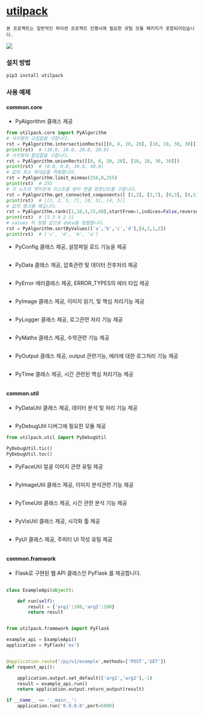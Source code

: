 # [utilpack](https://github.com/heewinkim/utilpack)
    본 프로젝트는 일반적인 파이썬 프로젝트 진행시에 필요한 유틸 모듈 패키지가 포함되어있습니다.

![](https://img.shields.io/badge/python-3.6.1-blue)


### 설치 방법

```sh
pip3 install utilpack
```

### 사용 예제

#### common.core

- PyAlgorithm 클래스 제공
```python
from utilpack.core import PyAlgorithm
# 사각형의 교집합을 구합니다.
rst = PyAlgorithm.intersectionRects([[0, 0, 20, 20], [10, 10, 30, 30]])
print(rst)  # (10.0, 10.0, 20.0, 20.0)
# 사각형의 합집합을 구합니다.
rst = PyAlgorithm.unionRects([[0, 0, 20, 20], [10, 10, 30, 30]])
print(rst)  # (0.0, 0.0, 30.0, 30.0)
# 값의 최소 최대값을 적용합니다.
rst = PyAlgorithm.limit_minmax(256,0,255)
print(rst)  # 255
# 각 노드의 엣지관계 리스트를 받아 연결 컴포넌트를 구합니다.
rst = PyAlgorithm.get_connected_components([ [1,2], [2,7], [0,3], [4,5], [5,7] ])
print(rst)  # [[1, 2, 5, 7], [0, 3], [4, 5]]
# 값의 랭크를 매깁니다.
rst = PyAlgorithm.rank([1,10,3,15,40],startFrom=1,indices=False,reverse=True)
print(rst)  # [5 3 4 2 1]
# values 의 정렬 값으로 data를 정렬합니다.
rst = PyAlgorithm.sortByValues(['a','b','c','d'],[4,3,1,2])
print(rst)  # ['c', 'd', 'b', 'a']
```
- PyConfig 클래스 제공, 설정파일 로드 기능을 제공
```python

```
- PyData 클래스 제공, 압축관련 및 데이터 전후처리 제공
```python

```
- PyError 에러클래스 제공, ERROR_TYPES의 에러 타입 제공
```python

```
- PyImage 클래스 제공, 이미지 읽기, 및 핵심 처리기능 제공
```python

```
- PyLogger 클래스 제공, 로그관련 처리 기능 제공
```python

```
- PyMaths 클래스 제공, 수학관련 기능 제공
```python

```
- PyOutput 클래스 제공, output 관련기능, 에러에 대한 로그처리 기능 제공
```python

```
- PyTime 클래스 제공, 시간 관련된 핵심 처리기능 제공
```python

```

   


#### common.util

- PyDataUtil 클래스 제공, 데이터 분석 및 처리 기능 제공
```python

```
- PyDebugUtil 디버그에 필요한 모듈 제공
```python
from utilpack.util import PyDebugUtil

PyDebugUtil.tic()
PyDebugUtil.toc()
```
- PyFaceUtil 얼굴 이미지 관련 유틸 제공
```python

```
- PyImageUtil 클래스 제공, 이미지 분석관련 기능 제공
```python

```
- PyTimeUtil 클래스 제공, 시간 관련 분석 기능 제공
```python

```
- PyVisUtil 클래스 제공, 시각화 툴 제공
```python

```
- PyUI 클래스 제공, 주피터 UI 작성 유틸 제공
```python

``` 
    
#### common.framwork  

- Flask로 구현된 웹 API 클래스인 PyFlask 를 제공합니다.  

```python
   
class ExampleApi(object):

    def run(self):
        result = {'arg1':100,'arg2':200}
        return result


from utilpack.framework import PyFlask

example_api = ExampleApi()
application = PyFlask('ex')


@application.route('/py/v1/example',methods=['POST','GET'])
def request_api():

    application.output.set_default(['arg1','arg2'],-1)
    result = example_api.run()
    return application.output.return_output(result)

if __name__ == '__main__':
    application.run('0.0.0.0',port=5000)    
    
```